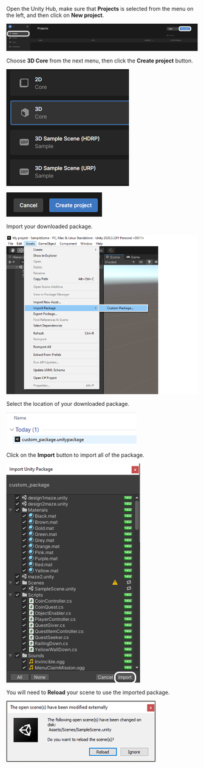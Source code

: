 Open the Unity Hub, make sure that **Projects** is selected from the menu on the left, and then click on **New project**.

![Projects and New project options shown in Unity Hub.](images/new_project.png)

Choose **3D Core** from the next menu, then click the **Create project** button.

![3D Core highlighted in Unity Hub.](images/3d_core.png)

![Create project button shown in Unity Hub.](images/create_project.png)

Import your downloaded package.

![Assets menu shown with Import package and Custom package options displayed.](images/import_package.png)

Select the location of your downloaded package.

![File explorer shown with 'custome_package.unitypackage' displayed.](images/choose_custom_package.png)

Click on the **Import** button to import all of the package.

![Import Unity Package menu shown with the Import button highlighted.](images/import_all.png)

You will need to **Reload** your scene to use the imported package.

![Dialogue box showing the option to Reload the scene.](images/reload.png)
